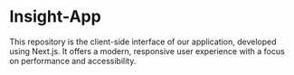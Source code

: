 # Insight-App
This repository is the client-side interface of our application, developed using Next.js. It offers a modern, responsive user experience with a focus on performance and accessibility.
